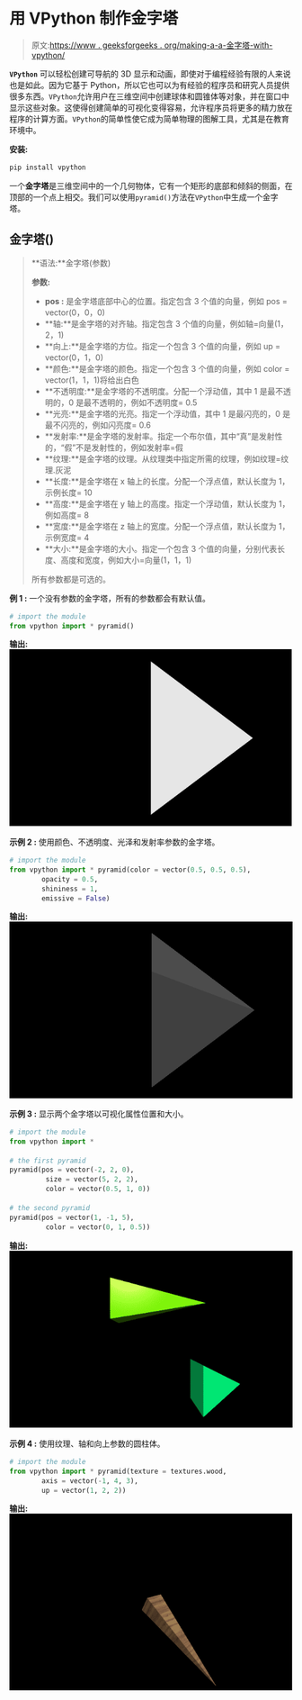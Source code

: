 # 用 VPython 制作金字塔

> 原文:[https://www . geeksforgeeks . org/making-a-a-金字塔-with-vpython/](https://www.geeksforgeeks.org/making-a-pyramid-with-vpython/)

**`VPython`** 可以轻松创建可导航的 3D 显示和动画，即使对于编程经验有限的人来说也是如此。因为它基于 Python，所以它也可以为有经验的程序员和研究人员提供很多东西。`VPython`允许用户在三维空间中创建球体和圆锥体等对象，并在窗口中显示这些对象。这使得创建简单的可视化变得容易，允许程序员将更多的精力放在程序的计算方面。`VPython`的简单性使它成为简单物理的图解工具，尤其是在教育环境中。

**安装:**

```py
pip install vpython
```

一个**金字塔**是三维空间中的一个几何物体，它有一个矩形的底部和倾斜的侧面，在顶部的一个点上相交。我们可以使用`pyramid()`方法在`VPython`中生成一个金字塔。

## 金字塔()

> **语法:**金字塔(参数)
> 
> **参数:**
> 
> *   **pos :** 是金字塔底部中心的位置。指定包含 3 个值的向量，例如 pos = vector(0，0，0)
> *   **轴:**是金字塔的对齐轴。指定包含 3 个值的向量，例如轴=向量(1，2，1)
> *   **向上:**是金字塔的方位。指定一个包含 3 个值的向量，例如 up = vector(0，1，0)
> *   **颜色:**是金字塔的颜色。指定一个包含 3 个值的向量，例如 color = vector(1，1，1)将给出白色
> *   **不透明度:**是金字塔的不透明度。分配一个浮动值，其中 1 是最不透明的，0 是最不透明的，例如不透明度= 0.5
> *   **光亮:**是金字塔的光亮。指定一个浮动值，其中 1 是最闪亮的，0 是最不闪亮的，例如闪亮度= 0.6
> *   **发射率:**是金字塔的发射率。指定一个布尔值，其中“真”是发射性的，“假”不是发射性的，例如发射率=假
> *   **纹理:**是金字塔的纹理。从纹理类中指定所需的纹理，例如纹理=纹理.灰泥
> *   **长度:**是金字塔在 x 轴上的长度。分配一个浮点值，默认长度为 1，示例长度= 10
> *   **高度:**是金字塔在 y 轴上的高度。指定一个浮动值，默认长度为 1，例如高度= 8
> *   **宽度:**是金字塔在 z 轴上的宽度。分配一个浮点值，默认长度为 1，示例宽度= 4
> *   **大小:**是金字塔的大小。指定一个包含 3 个值的向量，分别代表长度、高度和宽度，例如大小=向量(1，1，1)
> 
> 所有参数都是可选的。

**例 1 :** 一个没有参数的金字塔，所有的参数都会有默认值。

```py
# import the module
from vpython import * pyramid()
```

**输出:**
![](img/07c3d509304f3b8d8022e2144aa81021.png)

**示例 2 :** 使用颜色、不透明度、光泽和发射率参数的金字塔。

```py
# import the module
from vpython import * pyramid(color = vector(0.5, 0.5, 0.5), 
        opacity = 0.5, 
        shininess = 1, 
        emissive = False)
```

**输出:**
![](img/3c4fb41ff8a21d950c9a7adf29dde256.png)

**示例 3 :** 显示两个金字塔以可视化属性位置和大小。

```py
# import the module
from vpython import *

# the first pyramid
pyramid(pos = vector(-2, 2, 0),
         size = vector(5, 2, 2),
         color = vector(0.5, 1, 0))

# the second pyramid
pyramid(pos = vector(1, -1, 5), 
         color = vector(0, 1, 0.5))
```

**输出:**
![](img/f9c7cb1685fccfb33e2a9b1a9e4cb725.png)

**示例 4 :** 使用纹理、轴和向上参数的圆柱体。

```py
# import the module
from vpython import * pyramid(texture = textures.wood,
        axis = vector(-1, 4, 3),
        up = vector(1, 2, 2))
```

**输出:**
![](img/b41734f386a77e110d179ba799c4c409.png)